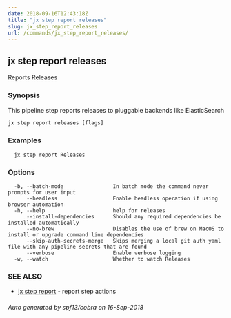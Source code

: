 ```yaml
---
date: 2018-09-16T12:43:18Z
title: "jx step report releases"
slug: jx_step_report_releases
url: /commands/jx_step_report_releases/
---
```

## jx step report releases

Reports Releases

### Synopsis

This pipeline step reports releases to pluggable backends like ElasticSearch

```
jx step report releases [flags]
```

### Examples

```
  jx step report Releases
```

### Options

```
  -b, --batch-mode                In batch mode the command never prompts for user input
      --headless                  Enable headless operation if using browser automation
  -h, --help                      help for releases
      --install-dependencies      Should any required dependencies be installed automatically
      --no-brew                   Disables the use of brew on MacOS to install or upgrade command line dependencies
      --skip-auth-secrets-merge   Skips merging a local git auth yaml file with any pipeline secrets that are found
      --verbose                   Enable verbose logging
  -w, --watch                     Whether to watch Releases
```

### SEE ALSO

* [jx step report](/commands/jx_step_report/)	 - report step actions

###### Auto generated by spf13/cobra on 16-Sep-2018
